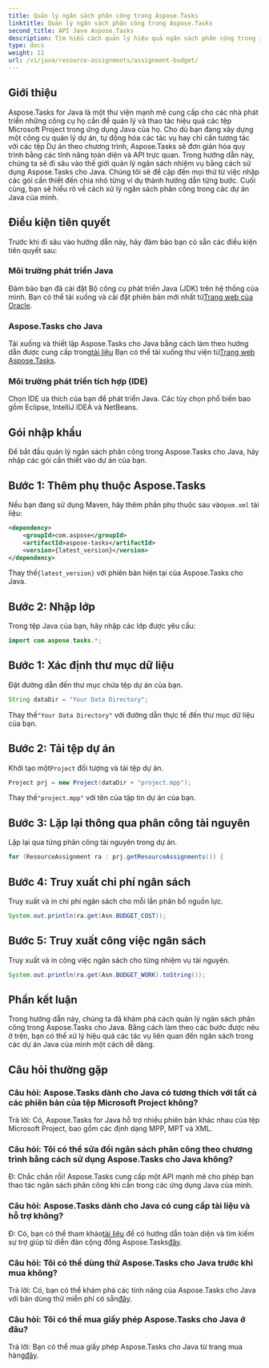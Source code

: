 ```yaml
---
title: Quản lý ngân sách phân công trong Aspose.Tasks
linktitle: Quản lý ngân sách phân công trong Aspose.Tasks
second_title: API Java Aspose.Tasks
description: Tìm hiểu cách quản lý hiệu quả ngân sách phân công trong Java bằng Aspose.Tasks, một thư viện mạnh mẽ để thao tác tệp Microsoft Project.
type: docs
weight: 11
url: /vi/java/resource-assignments/assignment-budget/
---
```

## Giới thiệu
Aspose.Tasks for Java là một thư viện mạnh mẽ cung cấp cho các nhà phát triển những công cụ họ cần để quản lý và thao tác hiệu quả các tệp Microsoft Project trong ứng dụng Java của họ. Cho dù bạn đang xây dựng một công cụ quản lý dự án, tự động hóa các tác vụ hay chỉ cần tương tác với các tệp Dự án theo chương trình, Aspose.Tasks sẽ đơn giản hóa quy trình bằng các tính năng toàn diện và API trực quan.
Trong hướng dẫn này, chúng ta sẽ đi sâu vào thế giới quản lý ngân sách nhiệm vụ bằng cách sử dụng Aspose.Tasks cho Java. Chúng tôi sẽ đề cập đến mọi thứ từ việc nhập các gói cần thiết đến chia nhỏ từng ví dụ thành hướng dẫn từng bước. Cuối cùng, bạn sẽ hiểu rõ về cách xử lý ngân sách phân công trong các dự án Java của mình.
## Điều kiện tiên quyết
Trước khi đi sâu vào hướng dẫn này, hãy đảm bảo bạn có sẵn các điều kiện tiên quyết sau:
### Môi trường phát triển Java
 Đảm bảo bạn đã cài đặt Bộ công cụ phát triển Java (JDK) trên hệ thống của mình. Bạn có thể tải xuống và cài đặt phiên bản mới nhất từ[Trang web của Oracle](https://www.oracle.com/java/technologies/javase-jdk11-downloads.html).
### Aspose.Tasks cho Java
 Tải xuống và thiết lập Aspose.Tasks cho Java bằng cách làm theo hướng dẫn được cung cấp trong[tài liệu](https://reference.aspose.com/tasks/java/) Bạn có thể tải xuống thư viện từ[Trang web Aspose.Tasks](https://releases.aspose.com/tasks/java/).
### Môi trường phát triển tích hợp (IDE)
Chọn IDE ưa thích của bạn để phát triển Java. Các tùy chọn phổ biến bao gồm Eclipse, IntelliJ IDEA và NetBeans.
## Gói nhập khẩu
Để bắt đầu quản lý ngân sách phân công trong Aspose.Tasks cho Java, hãy nhập các gói cần thiết vào dự án của bạn.
## Bước 1: Thêm phụ thuộc Aspose.Tasks
 Nếu bạn đang sử dụng Maven, hãy thêm phần phụ thuộc sau vào`pom.xml` tài liệu:
```xml
<dependency>
    <groupId>com.aspose</groupId>
    <artifactId>aspose-tasks</artifactId>
    <version>{latest_version}</version>
</dependency>
```
 Thay thế`{latest_version}` với phiên bản hiện tại của Aspose.Tasks cho Java.
## Bước 2: Nhập lớp
Trong tệp Java của bạn, hãy nhập các lớp được yêu cầu:
```java
import com.aspose.tasks.*;
```

## Bước 1: Xác định thư mục dữ liệu
Đặt đường dẫn đến thư mục chứa tệp dự án của bạn.
```java
String dataDir = "Your Data Directory";
```
 Thay thế`"Your Data Directory"` với đường dẫn thực tế đến thư mục dữ liệu của bạn.
## Bước 2: Tải tệp dự án
 Khởi tạo một`Project` đối tượng và tải tệp dự án.
```java
Project prj = new Project(dataDir + "project.mpp");
```
 Thay thế`"project.mpp"` với tên của tập tin dự án của bạn.
## Bước 3: Lặp lại thông qua phân công tài nguyên
Lặp lại qua từng phân công tài nguyên trong dự án.
```java
for (ResourceAssignment ra : prj.getResourceAssignments()) {
```
## Bước 4: Truy xuất chi phí ngân sách
Truy xuất và in chi phí ngân sách cho mỗi lần phân bổ nguồn lực.
```java
System.out.println(ra.get(Asn.BUDGET_COST));
```
## Bước 5: Truy xuất công việc ngân sách
Truy xuất và in công việc ngân sách cho từng nhiệm vụ tài nguyên.
```java
System.out.println(ra.get(Asn.BUDGET_WORK).toString());
```
## Phần kết luận
Trong hướng dẫn này, chúng ta đã khám phá cách quản lý ngân sách phân công trong Aspose.Tasks cho Java. Bằng cách làm theo các bước được nêu ở trên, bạn có thể xử lý hiệu quả các tác vụ liên quan đến ngân sách trong các dự án Java của mình một cách dễ dàng.
## Câu hỏi thường gặp
### Câu hỏi: Aspose.Tasks dành cho Java có tương thích với tất cả các phiên bản của tệp Microsoft Project không?
Trả lời: Có, Aspose.Tasks for Java hỗ trợ nhiều phiên bản khác nhau của tệp Microsoft Project, bao gồm các định dạng MPP, MPT và XML.
### Câu hỏi: Tôi có thể sửa đổi ngân sách phân công theo chương trình bằng cách sử dụng Aspose.Tasks cho Java không?
Đ: Chắc chắn rồi! Aspose.Tasks cung cấp một API mạnh mẽ cho phép bạn thao tác ngân sách phân công khi cần trong các ứng dụng Java của mình.
### Câu hỏi: Aspose.Tasks dành cho Java có cung cấp tài liệu và hỗ trợ không?
 Đ: Có, bạn có thể tham khảo[tài liệu](https://reference.aspose.com/tasks/java/) để có hướng dẫn toàn diện và tìm kiếm sự trợ giúp từ diễn đàn cộng đồng Aspose.Tasks[đây](https://forum.aspose.com/c/tasks/15).
### Câu hỏi: Tôi có thể dùng thử Aspose.Tasks cho Java trước khi mua không?
 Trả lời: Có, bạn có thể khám phá các tính năng của Aspose.Tasks cho Java với bản dùng thử miễn phí có sẵn[đây](https://releases.aspose.com/).
### Câu hỏi: Tôi có thể mua giấy phép Aspose.Tasks cho Java ở đâu?
 Trả lời: Bạn có thể mua giấy phép Aspose.Tasks cho Java từ trang mua hàng[đây](https://purchase.aspose.com/buy).